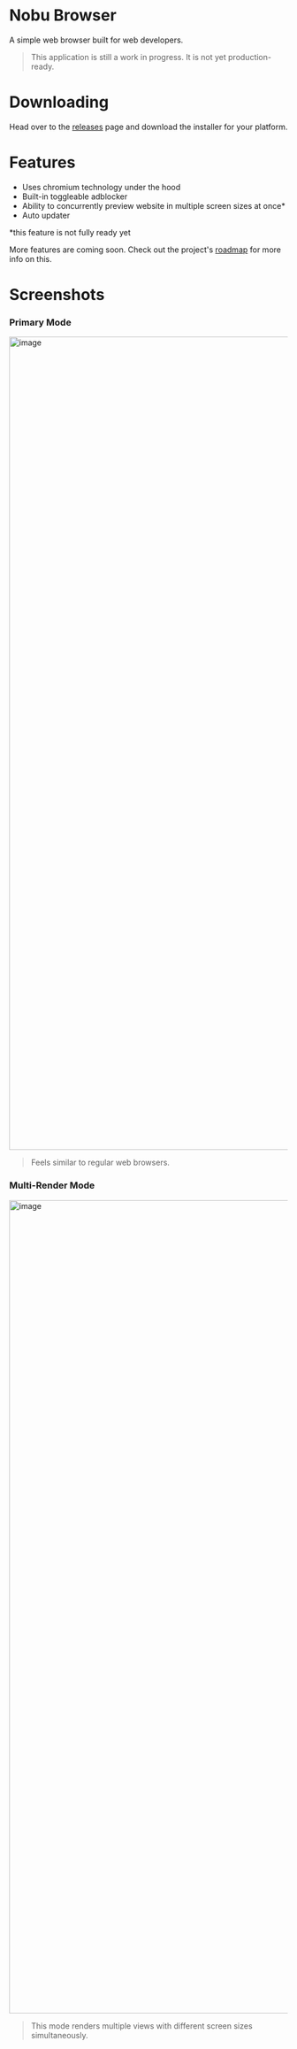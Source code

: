 # Nobu Browser

A simple web browser built for web developers.

> This application is still a work in progress. It is not yet production-ready.

# Downloading

Head over to the [releases](https://github.com/neplextech/nobu/releases/latest) page and download the installer for your platform.

# Features
- Uses chromium technology under the hood
- Built-in toggleable adblocker
- Ability to concurrently preview website in multiple screen sizes at once*
- Auto updater

*this feature is not fully ready yet

More features are coming soon. Check out the project's [roadmap](https://github.com/neplextech/nobu/issues/5) for more info on this.

# Screenshots

### Primary Mode

<img width="1470" alt="image" src="https://user-images.githubusercontent.com/46562212/208486960-19b0fe8e-7715-45da-8b02-b4371c59b229.png">

> Feels similar to regular web browsers.

### Multi-Render Mode

<img width="1470" alt="image" src="https://user-images.githubusercontent.com/46562212/208487116-6b7f3be0-d905-4116-9e0d-0d5397acf146.png">

> This mode renders multiple views with different screen sizes simultaneously.
